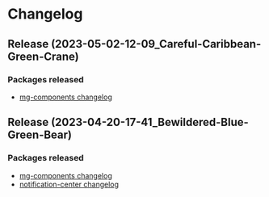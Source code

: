 # Changelog

## Release (2023-05-02-12-09_Careful-Caribbean-Green-Crane)

### Packages released

- [mg-components changelog](packages/mg-components/CHANGELOG.md)

## Release (2023-04-20-17-41_Bewildered-Blue-Green-Bear)

### Packages released

- [mg-components changelog](packages/mg-components/CHANGELOG.md)
- [notification-center changelog](packages/notification-center/CHANGELOG.md)
